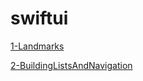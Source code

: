 # swiftui

[1-Landmarks](./Landmarks/Landmarks.md)

[2-BuildingListsAndNavigation](./BuildingListsAndNavigation/BuildingListsAndNavigation.md)